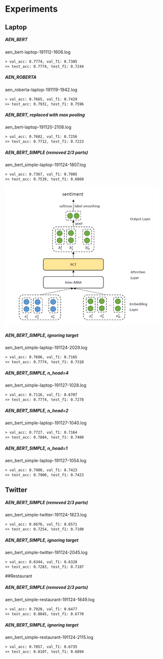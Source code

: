 # Experiments
## Laptop
##### AEN_BERT
aen_bert-laptop-191112-1606.log
```shell script
> val_acc: 0.7774, val_f1: 0.7305
>> test_acc: 0.7774, test_f1: 0.7244
```
##### AEN_ROBERTA
aen_roberta-laptop-191119-1942.log
```shell script
> val_acc: 0.7665, val_f1: 0.7429
>> test_acc: 0.7931, test_f1: 0.7596
```
##### AEN_BERT, replaced with max pooling
aen_bert-laptop-191120-2108.log
```shell script
> val_acc: 0.7602, val_f1: 0.7256
>> test_acc: 0.7712, test_f1: 0.7223
```
##### AEN_BERT_SIMPLE (removed 2/3 parts)
aen_bert_simple-laptop-191124-1807.log
```shell script
> val_acc: 0.7367, val_f1: 0.7005
>> test_acc: 0.7539, test_f1: 0.6860
```
![aen_bert_simple](assets/aen_bert_simple.PNG)
##### AEN_BERT_SIMPLE, ignoring target
aen_bert_simple-laptop-191124-2029.log
```shell script
> val_acc: 0.7696, val_f1: 0.7165
>> test_acc: 0.7774, test_f1: 0.7318
```
##### AEN_BERT_SIMPLE, n_head=4
aen_bert_simple-laptop-191127-1028.log
```shell script
> val_acc: 0.7116, val_f1: 0.6707
>> test_acc: 0.7774, test_f1: 0.7278
```
##### AEN_BERT_SIMPLE, n_head=2
aen_bert_simple-laptop-191127-1040.log
```shell script
> val_acc: 0.7727, val_f1: 0.7164
>> test_acc: 0.7884, test_f1: 0.7480
```
##### AEN_BERT_SIMPLE, n_head=1
aen_bert_simple-laptop-191127-1054.log
```shell script
> val_acc: 0.7900, val_f1: 0.7423
>> test_acc: 0.7900, test_f1: 0.7423
```
## Twitter
##### AEN_BERT_SIMPLE (removed 2/3 parts)
aen_bert_simple-twitter-191124-1823.log
```shell script
> val_acc: 0.6676, val_f1: 0.6571
>> test_acc: 0.7254, test_f1: 0.7100
```
##### AEN_BERT_SIMPLE, ignoring target
aen_bert_simple-twitter-191124-2045.log
```shell script
> val_acc: 0.6344, val_f1: 0.6328
>> test_acc: 0.7283, test_f1: 0.7187
```
##Restaurant
##### AEN_BERT_SIMPLE (removed 2/3 parts)
aen_bert_simple-restaurant-191124-1849.log
```shell script
> val_acc: 0.7920, val_f1: 0.6477
>> test_acc: 0.8045, test_f1: 0.6770
```
##### AEN_BERT_SIMPLE, ignoring target
aen_bert_simple-restaurant-191124-2115.log
```shell script
> val_acc: 0.7857, val_f1: 0.6735
>> test_acc: 0.8107, test_f1: 0.6894
```